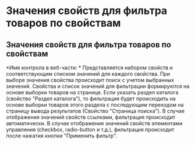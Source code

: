 ﻿---
description: 2.4.7
---
# Значения свойств для фильтра товаров по свойствам
## Значения свойств для фильтра товаров по свойствам
*Имя контрола в веб-части: *
Представляется набором свойств и соответствующим списком значений для каждого свойства. 
При выборе значения свойства происходит поиск с учетом выбранных значений. 
Свойства и список значений для фильтрации формируются на основе выборки товаров на странице. 
Если указать раздел каталога (свойство "Раздел каталога"), то фильтрация будет происходить на основе выборки товаров этого раздела с последующим переходом на страницу вывода результатов (Свойство "Страница поиска").
В случае отображения значений свойств ссылками, фильтрация происходит автоматически.
В случае отображения значений свойств элементами управления (checkbox, radio-button и т.д.), фильтрация происходит после нажатия кнопки "Применить фильтр".

